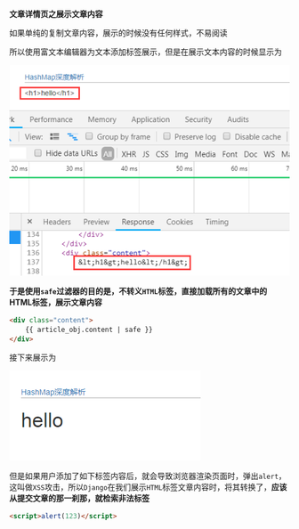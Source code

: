 **文章详情页之展示文章内容**

如果单纯的复制文章内容，展示的时候没有任何样式，不易阅读

所以使用富文本编辑器为文本添加标签展示，但是在展示文本内容的时候显示为

![1545015858207](.\image\1545015858207.png)



**于是使用`safe`过滤器的目的是，不转义`HTML`标签，直接加载所有的文章中的HTML标签，展示文章内容**

```html
<div class="content">
    {{ article_obj.content | safe }}
</div>
```

接下来展示为

![1545016834755](.\image\1545016834755.png)

但是如果用户添加了如下标签内容后，就会导致浏览器渲染页面时，弹出`alert`，这叫做`XSS`攻击，所以`Django`在我们展示`HTML`标签文章内容时，将其转换了，**应该从提交文章的那一刹那，就检索非法标签**

```html
<script>alert(123)</script>
```